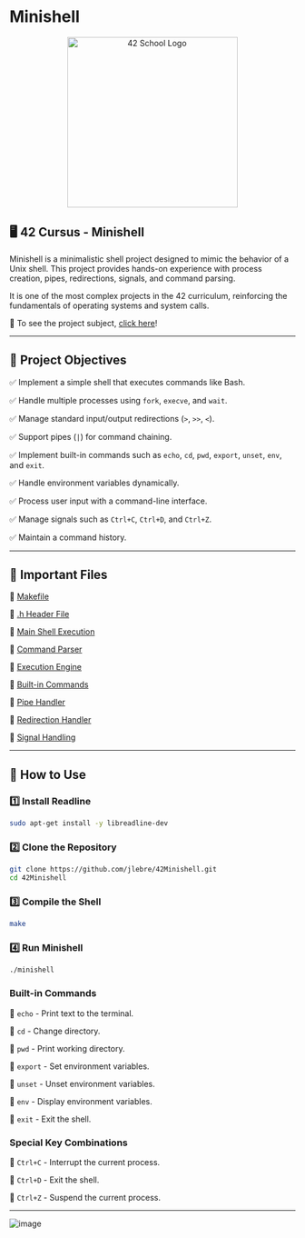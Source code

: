# Minishell

<p align="center">
  <img src="https://user-images.githubusercontent.com/94384240/171533800-b1fa7318-f18e-44ba-a03f-69bb45900098.jpeg" alt="42 School Logo" width="300">
</p>

## 🖥️ 42 Cursus - Minishell

Minishell is a minimalistic shell project designed to mimic the behavior of a Unix shell. This project provides hands-on experience with process creation, pipes, redirections, signals, and command parsing.

It is one of the most complex projects in the 42 curriculum, reinforcing the fundamentals of operating systems and system calls.

📜 To see the project subject, [click here](https://github.com/jlebre/42Minishell/blob/main/minishell.pdf)!

---

## 📌 Project Objectives

✅ Implement a simple shell that executes commands like Bash.

✅ Handle multiple processes using `fork`, `execve`, and `wait`.

✅ Manage standard input/output redirections (`>`, `>>`, `<`).

✅ Support pipes (`|`) for command chaining.

✅ Implement built-in commands such as `echo`, `cd`, `pwd`, `export`, `unset`, `env`, and `exit`.

✅ Handle environment variables dynamically.

✅ Process user input with a command-line interface.

✅ Manage signals such as `Ctrl+C`, `Ctrl+D`, and `Ctrl+Z`.

✅ Maintain a command history.

---

## 📂 Important Files

🔹 [Makefile](https://github.com/jlebre/42Minishell/blob/main/Makefile)

🔹 [.h Header File](https://github.com/jlebre/42Minishell/blob/main/minishell.h)

🔹 [Main Shell Execution](https://github.com/jlebre/42Minishell/blob/main/srcs/main.c)

🔹 [Command Parser](https://github.com/jlebre/42Minishell/blob/main/parser)

🔹 [Execution Engine](https://github.com/jlebre/42Minishell/blob/main/execution.c)

🔹 [Built-in Commands](https://github.com/jlebre/42Minishell/blob/main/commands)

🔹 [Pipe Handler](https://github.com/jlebre/42Minishell/blob/main/pipes)

🔹 [Redirection Handler](https://github.com/jlebre/42Minishell/blob/main/redirections)

🔹 [Signal Handling](https://github.com/jlebre/42Minishell/blob/main/srcs/signals.c)

---

## 🚀 How to Use

### 1️⃣ Install Readline
```bash
sudo apt-get install -y libreadline-dev
```

### 2️⃣ Clone the Repository
```bash
git clone https://github.com/jlebre/42Minishell.git
cd 42Minishell
```

### 3️⃣ Compile the Shell
```bash
make
```

### 4️⃣ Run Minishell
```bash
./minishell
```

### Built-in Commands

🔹 `echo` - Print text to the terminal.

🔹 `cd` - Change directory.

🔹 `pwd` - Print working directory.

🔹 `export` - Set environment variables.

🔹 `unset` - Unset environment variables.

🔹 `env` - Display environment variables.

🔹 `exit` - Exit the shell.

### Special Key Combinations

🔹 `Ctrl+C` - Interrupt the current process.

🔹 `Ctrl+D` - Exit the shell.

🔹 `Ctrl+Z` - Suspend the current process.

---

![image](https://github.com/user-attachments/assets/e16df062-33bb-46b8-b261-1e201aed50e7)

